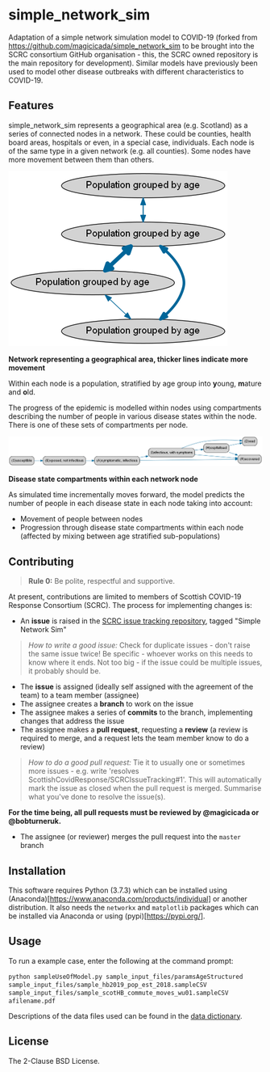 # simple_network_sim

Adaptation of a simple network simulation model to COVID-19 (forked from https://github.com/magicicada/simple_network_sim to be brought into the SCRC consortium GitHub organisation - this, the SCRC owned repository is the main repository for development). Similar models have previously been used to model other disease outbreaks with different characteristics to COVID-19.

## Features

simple_network_sim represents a geographical area (e.g. Scotland) as a series of connected nodes in a network. These could be counties, health board areas, hospitals or even, in a special case, individuals. Each node is of the same type in a given network (e.g. all counties). Some nodes have more movement between them than others.

!["Network"](assets/network.png)

**Network representing a geographical area, thicker lines indicate more movement**

Within each node is a population, stratified by age group into **y**oung, **m**ature and **o**ld. 

The progress of the epidemic is modelled within nodes using compartments describing the number of people in various disease states within the node. There is one of these sets of compartments per node.

!["Compartments"](assets/compartments.png)

**Disease state compartments within each network node**

As simulated time incrementally moves forward, the model predicts the number of people in each disease state in each node taking into account:

- Movement of people between nodes
- Progression through disease state compartments within each node (affected by mixing between age stratified sub-populations)

## Contributing

> **Rule 0:** Be polite, respectful and supportive.

At present, contributions are limited to members of Scottish COVID-19 Response Consortium (SCRC). The process for implementing changes is:
- An **issue** is raised in the [SCRC issue tracking repository](https://github.com/ScottishCovidResponse/SCRCIssueTracking), tagged "Simple Network Sim"
> *How to write a good issue:* Check for duplicate issues - don't raise the same issue twice! Be specific - whoever works on this needs to know where it ends. Not too big - if the issue could be multiple issues, it probably should be.
- The **issue** is assigned (ideally self assigned with the agreement of the team) to a team member (assignee)
- The assignee creates a **branch** to work on the issue
- The assignee makes a series of **commits** to the branch, implementing changes that address the issue
- The assignee makes a **pull request**, requesting a **review** (a review is required to merge, and a request lets the team member know to do a review)
> *How to do a good pull request:* Tie it to usually one or sometimes more issues - e.g. write 'resolves ScottishCovidResponse/SCRCIssueTracking#1'. This will automatically mark the issue as closed when the pull request is merged. Summarise what you've done to resolve the issue(s).

**For the time being, all pull requests must be reviewed by @magicicada or @bobturneruk.**
- The assignee (or reviewer) merges the pull request into the `master` branch

## Installation

This software requires Python (3.7.3) which can be installed using (Anaconda)[https://www.anaconda.com/products/individual] or another distribution. It also needs the `networkx` and `matplotlib` packages which can be installed via Anaconda or using (pypi)[https://pypi.org/].

## Usage

To run a example case, enter the following at the command prompt:

```{shell}
python sampleUseOfModel.py sample_input_files/paramsAgeStructured sample_input_files/sample_hb2019_pop_est_2018.sampleCSV sample_input_files/sample_scotHB_commute_moves_wu01.sampleCSV afilename.pdf
```

Descriptions of the data files used can be found in the [data dictionary](sample_input_files/data_dictionary.md).

## License

The 2-Clause BSD License.
